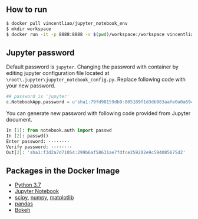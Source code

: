 ## How to run

```sh
$ docker pull vincentliao/jupyter_notebook_env
$ mkdir workspace
$ docker run -it -p 8888:8888 -v $(pwd)/workspace:/workspace vincentliao/jupyter_notebook_env
```

## Jupyter password

Default password is `jupyter`. Changing the password with container by editing jupyter configuration file located at `\root\.jupyter\jupyter_notebook_config.py`. Replace following code with your new password.

```python
## password is 'jupyter'
c.NotebookApp.password = u'sha1:79fd98159db9:805189f1d3db983aafe0a0a69463c7f31f39e641'
```

You can generate new password with following code provided from Jupyter document.

```python
In [1]: from notebook.auth import passwd
In [2]: passwd()
Enter password: ········
Verify password: ········
Out[2]: 'sha1:f3d2a7d71054:299b6af58631ae7fdfce259202e9c594085675d2'
```

## Packages in the Docker Image

* [Python 3.7](https://www.python.org/downloads/release/python-370/)
* [Jupyter Notebook](https://jupyter.org/)
* [scipy](https://www.scipy.org/), [numpy](https://www.numpy.org/), [matplotlib](https://matplotlib.org/)
* [pandas](https://pandas.pydata.org/)
* [Bokeh](https://bokeh.pydata.org/en/latest/)
